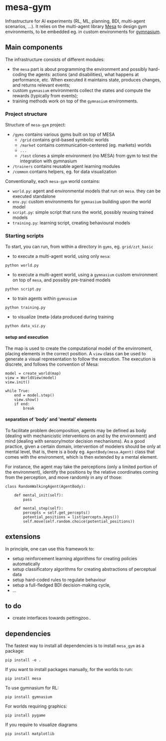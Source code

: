 # mesa-gym

Infrastructure for AI experiments (RL, ML, planning, BDI, multi-agent scenarios, ...). It relies on the multi-agent library [Mesa](https://mesa.readthedocs.io/en/latest/) to design gym environments, to be embedded eg. in custom environments for [gymnasium](https://gymnasium.farama.org/).

## Main components

The infrastructure consists of different modules:
- the `mesa` part is about programming the environment and possibly hard-coding the agents: actions (and disabilities), what happens at performance, etc. When executed it maintains state, produces changes, and returns relevant events;
- custom `gymnasium` environments collect the states and compute the rewards (typically from events);
- training methods work on top of the `gymnasium` environments.

### Project structure

Structure of `mesa-gym` project:
- `/gyms` contains various gyms built on top of MESA
  - `/grid` contains grid-based symbolic worlds
  - `/market` contains communication-centered (eg. markets) worlds
  - `...`
  - `/test` clones a simple environment (no MESA) from gym to test the integration with gymnasium
- `/trainers` contains reusable agent learning modules
- `/common` contains helpers, eg. for data visualization

Conventionally, each `mesa-gym` world contains:
- `world.py`: agent and environmental models that run on `mesa`. they can be executed standalone
- `env.py`: custom environments for `gymnasium` building upon the world model
- `script.py`: simple script that runs the world, possibly reusing trained models
- `training.py`: learning script, creating behavioural models 

### Starting scripts

To start, you can run, from within a directory in `gyms`, eg. `grid/zzt_basic`

- to execute a multi-agent world, using only `mesa`:
```
python world.py 
``` 
- to execute a multi-agent world, using a `gymnasium` custom environment on top of `mesa`, and possibly pre-trained models
```
python script.py
``` 
- to train agents within `gymnasium` 
```
python training.py
```
- to visualize (meta-)data produced during training
```
python data_viz.py
````

#### setup and execution

The map is used to create the computational model of the envinroment, placing elements in the correct position. A `view` class can be used to generate a visual representation to follow the execution. The execution is discrete, and follows the convention of Mesa: 

```
model = create_world(map)
view = WorldView(model)
view.init()

while True:  
    end = model.step()
    view.show() 
    if end:
        break
```

#### separation of 'body' and 'mental' elements

To facilitate problem decomposition, agents may be defined as body (dealing with mechanicistic interventions on and by the environment) and mind (dealing with sensory/motor decision mechanisms). As a good practice, given a certain domain, intervention of modelers should be only at mental level, that is, there is a body eg. `AgentBody(mesa.Agent)` class that comes with the environment, which is then extended by a mental element.

For instance, the agent may take the perceptions (only a limited portion of the environment), identify the positions by the relative coordinates coming from the perception, and move randomly in any of those:

```
class RandomWalkingAgent(AgentBody):

    def mental_init(self):
        pass  

    def mental_step(self):
        percepts = self.get_percepts()
        potential_positions = list(percepts.keys())
        self.move(self.random.choice(potential_positions))
```

## extensions

In principle, one can use this framework to:
- setup reinforcement learning algorithms for creating policies automatically
- setup classificatory algorithms for creating abstractions of perceptual data
- setup hard-coded rules to regulate behaviour
- setup a full-fledged BDI decision-making cycle,
- ... 

## to do

- create interfaces towards pettingzoo.. 

## dependencies

The fastest way to install all dependencies is to install `mesa_gym` as a package:
```
pip install -e .
```

If you want to install packages manually, for the worlds to run:
```
pip install mesa
```

To use gymnasium for RL:
```
pip install gymnasium
```

For worlds requiring graphics:
```
pip install pygame
```

If you require to visualize diagrams
```
pip install matplotlib
```
